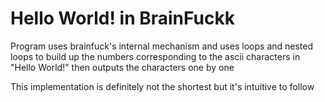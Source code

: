 # Hello World! in BrainFuckk

Program uses brainfuck's internal mechanism and uses loops and nested loops to build up the numbers corresponding to the ascii characters in "Hello World!" then outputs the characters one by one

This implementation is definitely not the shortest but it's intuitive to follow

